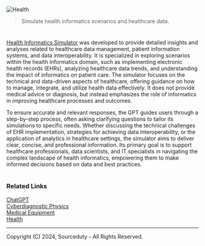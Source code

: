 ![Health](https://github.com/user-attachments/assets/3d03f248-cdf6-4151-b1de-518dc9aabadc)

> Simulate health informatics scenarios and healthcare data.

#

[Health Informatics Simulator](https://chatgpt.com/g/g-RWEobaLqb-health-informatics-simulator) was developed to provide detailed insights and analyses related to healthcare data management, patient information systems, and data interoperability. It is specialized in exploring scenarios within the health informatics domain, such as implementing electronic health records (EHRs), analyzing healthcare data trends, and understanding the impact of informatics on patient care. The simulator focuses on the technical and data-driven aspects of healthcare, offering guidance on how to manage, integrate, and utilize health data effectively. It does not provide medical advice or diagnosis, but instead emphasizes the role of informatics in improving healthcare processes and outcomes.

To ensure accurate and relevant responses, the GPT guides users through a step-by-step process, often asking clarifying questions to tailor its simulations to specific needs. Whether discussing the technical challenges of EHR implementation, strategies for achieving data interoperability, or the application of analytics in healthcare settings, the simulator aims to deliver clear, concise, and professional information. Its primary goal is to support healthcare professionals, data scientists, and IT specialists in navigating the complex landscape of health informatics, empowering them to make informed decisions based on data and best practices.

#
### Related Links

[ChatGPT](https://github.com/sourceduty/ChatGPT)
<br>
[Cyberdiagnostic Physics](https://github.com/sourceduty/Cyberdiagnostic_Physics)
<br>
[Medical Equipment](https://github.com/sourceduty/Medical_Equipment)
<br>
[Health](https://github.com/sourceduty/Health)

***
Copyright (C) 2024, Sourceduty - All Rights Reserved.
